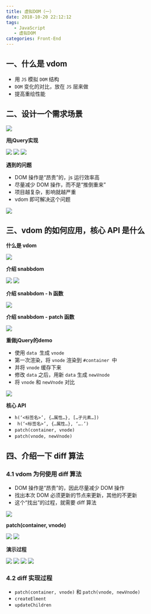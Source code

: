 ```yaml
---
title: 虚拟DOM（一）
date: 2018-10-20 22:12:12
tags: 
   - JavaScript
   - 虚拟DOM
categories: Front-End
---
```


## 一、什么是 vdom

- 用 `JS` 模拟 `DOM` 结构
- `DOM` 变化的对比，放在 `JS` 层来做
- 提高重绘性能


## 二、设计一个需求场景

![](https://poetries1.gitee.io/img-repo/2019/10/587.png)

**用jQuery实现**

![](https://poetries1.gitee.io/img-repo/2019/10/588.png)
![](https://poetries1.gitee.io/img-repo/2019/10/589.png)
![](https://poetries1.gitee.io/img-repo/2019/10/590.png)

**遇到的问题**

- DOM 操作是“昂贵”的，js 运行效率高
- 尽量减少 DOM 操作，而不是“推倒重来”
- 项目越复杂，影响就越严重
- vdom 即可解决这个问题

![](https://poetries1.gitee.io/img-repo/2019/10/591.png)

## 三、vdom 的如何应用，核心 API 是什么

**什么是 vdom**

![](https://poetries1.gitee.io/img-repo/2019/10/592.png)

**介绍 snabbdom**

![](https://poetries1.gitee.io/img-repo/2019/10/593.png)
![](https://poetries1.gitee.io/img-repo/2019/10/594.png)

**介绍 snabbdom - h 函数**

![](https://poetries1.gitee.io/img-repo/2019/10/595.png)

**介绍 snabbdom - patch 函数**

![](https://poetries1.gitee.io/img-repo/2019/10/596.png)

**重做jQuery的demo**

- 使用 `data `生成 `vnode`
- 第一次渲染，将 `vnode` 渲染到 `#container `中
- 并将 `vnode` 缓存下来
- 修改 `data` 之后，用新 `data` 生成 `newVnode`
- 将 `vnode` 和 `newVnode` 对比

![](https://poetries1.gitee.io/img-repo/2019/10/597.png)

**核心 API**

- `h(‘<标签名>’, {…属性…}, […子元素…])`
- ` h(‘<标签名>’, {…属性…}, ‘….’)`
- `patch(container, vnode) `
- `patch(vnode, newVnode) `

## 四、介绍一下 diff 算法

### 4.1 vdom 为何使用 diff 算法

- DOM 操作是“昂贵”的，因此尽量减少 DOM 操作
- 找出本次 DOM 必须更新的节点来更新，其他的不更新
- 这个“找出”的过程，就需要 diff 算法

![](https://poetries1.gitee.io/img-repo/2019/10/598.png)

**patch(container, vnode)**

![](https://poetries1.gitee.io/img-repo/2019/10/599.png)
![](https://poetries1.gitee.io/img-repo/2019/10/600.png)

**演示过程**

![](https://poetries1.gitee.io/img-repo/2019/10/601.png)
![](https://poetries1.gitee.io/img-repo/2019/10/602.png)
![](https://poetries1.gitee.io/img-repo/2019/10/603.png)
![](https://poetries1.gitee.io/img-repo/2019/10/604.png)

### 4.2 diff 实现过程

- `patch(container, vnode)` 和 `patch(vnode, newVnode)`
- `createElment`
- `updateChildren`
